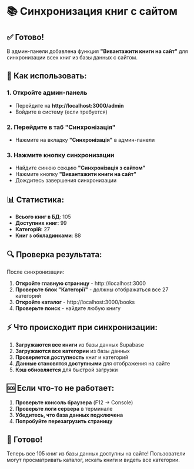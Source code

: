 # 📚 Синхронизация книг с сайтом

## ✅ Готово!

В админ-панели добавлена функция **"Вивантажити книги на сайт"** для синхронизации всех книг из базы данных с сайтом.

## 🎯 Как использовать:

### 1. Откройте админ-панель
- Перейдите на **http://localhost:3000/admin**
- Войдите в систему (если требуется)

### 2. Перейдите в таб "Синхронізація"
- Нажмите на вкладку **"Синхронізація"** в админ-панели

### 3. Нажмите кнопку синхронизации
- Найдите синюю секцию **"Синхронізація з сайтом"**
- Нажмите кнопку **"Вивантажити книги на сайт"**
- Дождитесь завершения синхронизации

## 📊 Статистика:

- **Всього книг в БД**: 105
- **Доступних книг**: 99  
- **Категорій**: 27
- **Книг з обкладинками**: 88

## 🔍 Проверка результата:

После синхронизации:

1. **Откройте главную страницу** - http://localhost:3000
2. **Проверьте блок "Категорії"** - должны отображаться все 27 категорий
3. **Откройте каталог** - http://localhost:3000/books
4. **Проверьте поиск** - найдите любую книгу

## ⚡ Что происходит при синхронизации:

1. **Загружаются все книги** из базы данных Supabase
2. **Загружаются все категории** из базы данных
3. **Проверяется доступность** книг и категорий
4. **Данные становятся доступными** для отображения на сайте
5. **Кэш обновляется** для быстрой загрузки

## 🆘 Если что-то не работает:

1. **Проверьте консоль браузера** (F12 → Console)
2. **Проверьте логи сервера** в терминале
3. **Убедитесь, что база данных подключена**
4. **Попробуйте перезагрузить страницу**

## 🎉 Готово!

Теперь все 105 книг из базы данных доступны на сайте! Пользователи могут просматривать каталог, искать книги и видеть все категории.
